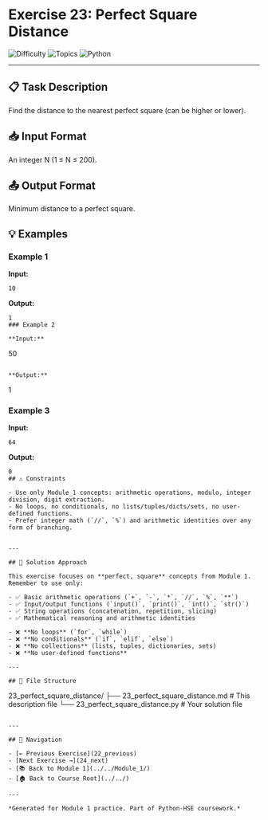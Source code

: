 # Exercise 23: Perfect Square Distance

![Difficulty](https://img.shields.io/badge/Difficulty-Module%201-green)
![Topics](https://img.shields.io/badge/Topics-perfect%2C%20square-blue)
![Python](https://img.shields.io/badge/Python-Module%201%20Concepts-yellow)

---

## 📋 Task Description

Find the distance to the nearest perfect square (can be higher or lower).
## 📥 Input Format

An integer N (1 ≤ N ≤ 200).
## 📤 Output Format

Minimum distance to a perfect square.
## 💡 Examples

### Example 1

**Input:**
```
10
```

**Output:**
```
1
### Example 2

**Input:**
```
50
```

**Output:**
```
1
### Example 3

**Input:**
```
64
```

**Output:**
```
0
## ⚠️ Constraints

- Use only Module_1 concepts: arithmetic operations, modulo, integer division, digit extraction.
- No loops, no conditionals, no lists/tuples/dicts/sets, no user-defined functions.
- Prefer integer math (`//`, `%`) and arithmetic identities over any form of branching.


---

## 🎯 Solution Approach

This exercise focuses on **perfect, square** concepts from Module 1. Remember to use only:

- ✅ Basic arithmetic operations (`+`, `-`, `*`, `//`, `%`, `**`)
- ✅ Input/output functions (`input()`, `print()`, `int()`, `str()`)
- ✅ String operations (concatenation, repetition, slicing)
- ✅ Mathematical reasoning and arithmetic identities

- ❌ **No loops** (`for`, `while`)
- ❌ **No conditionals** (`if`, `elif`, `else`)
- ❌ **No collections** (lists, tuples, dictionaries, sets)
- ❌ **No user-defined functions**

---

## 📁 File Structure
```
23_perfect_square_distance/
├── 23_perfect_square_distance.md     # This description file
└── 23_perfect_square_distance.py     # Your solution file
```

---

## 🔗 Navigation

- [← Previous Exercise](22_previous) 
- [Next Exercise →](24_next)
- [📚 Back to Module 1](../../Module_1/)
- [🏠 Back to Course Root](../../)

---

*Generated for Module 1 practice. Part of Python-HSE coursework.*
